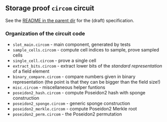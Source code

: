 
Storage proof `circom` circuit
------------------------------

See the [README in the parent dir](../README.md) for the (draft) specification.

### Organization of the circuit code

- `slot_main.circom` - main component, generated by tests
- `sample_cells.circom` - compute cell indices to sample, prove sampled cells
- `single_cell.circom` - prove a single cell
- `extract_bits.circom` - extract lower bits of the *standard representation* of a field element
- `binary_compare.circom` - compare numbers given in binary representation (the point is that they can be bigger than the field size!)
- `misc.circom` - miscellaneous helper funtions
- `poseidon2_hash.circom` - compute Poseidon2 hash with sponge construction
- `poseidon2_sponge.circom` - generic sponge construction
- `poseidon2_merkle.circom` - compute Poseidon2 Merkle root
- `poseidon2_perm.circom` - the Poseidon2 permutation



